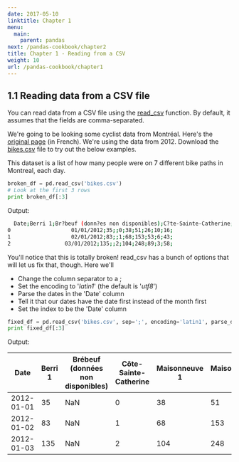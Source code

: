 ```yaml
---
date: 2017-05-10
linktitle: Chapter 1
menu:
  main:
    parent: pandas
next: /pandas-cookbook/chapter2
title: Chapter 1 - Reading from a CSV
weight: 10
url: /pandas-cookbook/chapter1
---
```

## 1.1 Reading data from a CSV file

You can read data from a CSV file using the [read_csv](http://pandas.pydata.org/pandas-docs/stable/generated/pandas.read_csv.html) function. By default, it assumes that the fields are comma-separated.

We're going to be looking some cyclist data from Montréal. Here's the [original page](http://donnees.ville.montreal.qc.ca/dataset/velos-comptage) (in French). We're using the data from 2012. Download the [bikes.csv](/bikes.csv) file to try out the below examples.

This dataset is a list of how many people were on 7 different bike paths in Montreal, each day.

```python
broken_df = pd.read_csv('bikes.csv')
# Look at the first 3 rows
print broken_df[:3]
```

Output:

```bash
  Date;Berri 1;Br?beuf (donn?es non disponibles);C?te-Sainte-Catherine;Maisonneuve 1;Maisonneuve 2;du Parc;Pierre-Dupuy;Rachel1;St-Urbain (donn?es non disponibles)
0                   01/01/2012;35;;0;38;51;26;10;16;                                                                                                               
1                   02/01/2012;83;;1;68;153;53;6;43;                                                                                                               
2                 03/01/2012;135;;2;104;248;89;3;58;   
```

You'll notice that this is totally broken! read_csv has a bunch of options that will let us fix that, though. Here we'll

- Change the column separator to a ;
- Set the encoding to '_latin1_' (the default is '_utf8_')
- Parse the dates in the 'Date' column
- Tell it that our dates have the date first instead of the month first
- Set the index to be the 'Date' column

```python
fixed_df = pd.read_csv('bikes.csv', sep=';', encoding='latin1', parse_dates=['Date'], dayfirst=True, index_col='Date')
print fixed_df[:3]
```

Output:


| Date       | Berri 1 | Brébeuf  (données  non  disponibles) | Côte- Sainte- Catherine | Maisonneuve 1 | Maisonneuve 2 | du Parc | Pierre- Dupuy | Rachel1 | St-Urbain (données  non  disponibles) |
|------------|---------|--------------------------------------|-------------------------|---------------|---------------|---------|---------------|---------|---------------------------------------|
| 2012-01-01 | 35      | NaN                                  | 0                       | 38            | 51            | 26      | 10            | 16      | NaN                                   |
| 2012-01-02 | 83      | NaN                                  | 1                       | 68            | 153           | 53      | 6             | 43      | NaN                                   |
| 2012-01-03 | 135     | NaN                                  | 2                       | 104           | 248           | 89      | 3             | 58      | NaN                                   |
